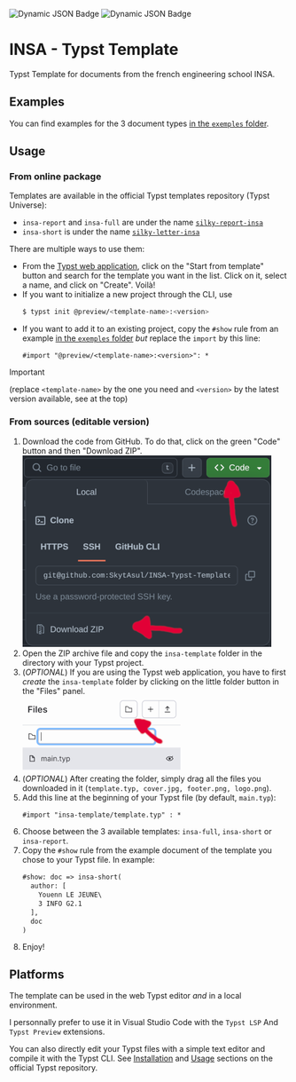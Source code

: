 ![Dynamic JSON Badge](https://img.shields.io/badge/dynamic/json?url=https%3A%2F%2Fpackages.typst.org%2Fpreview%2Findex.json&query=%24%5B%3F(%40.name%3D%3D%22silky-report-insa%22)%5D.version&style=for-the-badge&label=Report%20Version&color=red)
![Dynamic JSON Badge](https://img.shields.io/badge/dynamic/json?url=https%3A%2F%2Fpackages.typst.org%2Fpreview%2Findex.json&query=%24%5B%3F(%40.name%3D%3D%22silky-letter-insa%22)%5D.version&style=for-the-badge&label=Letter%20Version&color=orange)

# INSA - Typst Template
Typst Template for documents from the french engineering school INSA.

## Examples
You can find examples for the 3 document types [in the `exemples` folder](exemples).

## Usage
### From online package
Templates are available in the official Typst templates repository (Typst Universe):
- `insa-report` and `insa-full` are under the name [`silky-report-insa`](https://typst.app/universe/template/silky-report-insa)
- `insa-short` is under the name [`silky-letter-insa`](https://typst.app/universe/template/silky-letter-insa)

There are multiple ways to use them:
- From the [Typst web application](https://typst.app/), click on the "Start from template" button and search for the template you want in the list. Click on it, select a name, and click on "Create". Voilà!
- If you want to initialize a new project through the CLI, use
    ```sh
    $ typst init @preview/<template-name>:<version>
    ```
- If you want to add it to an existing project, copy the `#show` rule from an example [in the `exemples` folder](exemples) *but* replace the `import` by this line:
    ```typst
    #import "@preview/<template-name>:<version>": *
    ```
> [!IMPORTANT]  
> (replace `<template-name>` by the one you need and `<version>` by the latest version available, see at the top)

### From sources (editable version)
1. Download the code from GitHub. To do that, click on the green "Code" button and then "Download ZIP".  
    ![illustration](illustrations/github-download.png)
1. Open the ZIP archive file and copy the `insa-template` folder in the directory with your Typst project.
1. (*OPTIONAL*) If you are using the Typst web application, you have to first *create* the `insa-template` folder by clicking on the little folder button in the "Files" panel.  
    ![illustration](illustrations/typst-folder.png)
1. (*OPTIONAL*) After creating the folder, simply drag all the files you downloaded in it (`template.typ, cover.jpg, footer.png, logo.png`).
1. Add this line at the beginning of your Typst file (by default, `main.typ`):
    ```typst
    #import "insa-template/template.typ" : *
    ```
1. Choose between the 3 available templates: `insa-full`, `insa-short` or `insa-report`.
1. Copy the `#show` rule from the example document of the template you chose to your Typst file. In example:
    ```typst
    #show: doc => insa-short(
      author: [
        Youenn LE JEUNE\
        3 INFO G2.1
      ],
      doc
    )
    ````
1. Enjoy!

## Platforms
The template can be used in the web Typst editor *and* in a local environment.

I personnally prefer to use it in Visual Studio Code with the `Typst LSP` And `Typst Preview` extensions.

You can also directly edit your Typst files with a simple text editor and compile it with the Typst CLI.
See [Installation](https://github.com/typst/typst?tab=readme-ov-file#installation) and [Usage](https://github.com/typst/typst?tab=readme-ov-file#usage) sections on the official Typst repository.